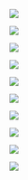 

![](https://gitee.com/hxc8/images7/raw/master/img/202407190806894.jpg)



![](https://gitee.com/hxc8/images7/raw/master/img/202407190806575.jpg)



![](https://gitee.com/hxc8/images7/raw/master/img/202407190806015.jpg)



![](https://gitee.com/hxc8/images7/raw/master/img/202407190807814.jpg)



![](https://gitee.com/hxc8/images7/raw/master/img/202407190807279.jpg)



![](https://gitee.com/hxc8/images7/raw/master/img/202407190807893.jpg)



![](https://gitee.com/hxc8/images7/raw/master/img/202407190807343.jpg)



![](https://gitee.com/hxc8/images7/raw/master/img/202407190807861.jpg)



![](https://gitee.com/hxc8/images7/raw/master/img/202407190807125.jpg)



![](https://gitee.com/hxc8/images7/raw/master/img/202407190807451.jpg)



